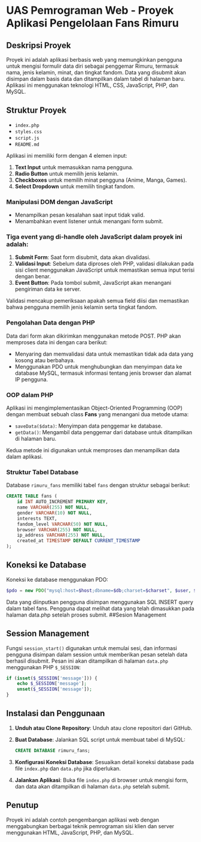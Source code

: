 # UAS Pemrograman Web - Proyek Aplikasi Pengelolaan Fans Rimuru

## Deskripsi Proyek
Proyek ini adalah aplikasi berbasis web yang memungkinkan pengguna untuk mengisi formulir data diri sebagai penggemar Rimuru, termasuk nama, jenis kelamin, minat, dan tingkat fandom. Data yang disubmit akan disimpan dalam basis data dan ditampilkan dalam tabel di halaman baru. Aplikasi ini menggunakan teknologi HTML, CSS, JavaScript, PHP, dan MySQL.

## Struktur Proyek
- `index.php`
- `styles.css`
- `script.js`
- `README.md`

Aplikasi ini memiliki form dengan 4 elemen input:
1. **Text Input** untuk memasukkan nama pengguna.
2. **Radio Button** untuk memilih jenis kelamin.
3. **Checkboxes** untuk memilih minat pengguna (Anime, Manga, Games).
4. **Select Dropdown** untuk memilih tingkat fandom.

### Manipulasi DOM dengan JavaScript
- Menampilkan pesan kesalahan saat input tidak valid.
- Menambahkan event listener untuk menangani form submit.

### Tiga event yang di-handle oleh JavaScript dalam proyek ini adalah:
1. **Submit Form**: Saat form disubmit, data akan divalidasi.
2. **Validasi Input**: Sebelum data diproses oleh PHP, validasi dilakukan pada sisi client menggunakan JavaScript untuk memastikan semua input terisi dengan benar.
3. **Event Button**: Pada tombol submit, JavaScript akan menangani pengiriman data ke server.

Validasi mencakup pemeriksaan apakah semua field diisi dan memastikan bahwa pengguna memilih jenis kelamin serta tingkat fandom.

### Pengolahan Data dengan PHP
Data dari form akan dikirimkan menggunakan metode POST. PHP akan memproses data ini dengan cara berikut:
- Menyaring dan memvalidasi data untuk memastikan tidak ada data yang kosong atau berbahaya.
- Menggunakan PDO untuk menghubungkan dan menyimpan data ke database MySQL, termasuk informasi tentang jenis browser dan alamat IP pengguna.

### OOP dalam PHP
Aplikasi ini mengimplementasikan Object-Oriented Programming (OOP) dengan membuat sebuah class **Fans** yang menangani dua metode utama:
- `saveData($data)`: Menyimpan data penggemar ke database.
- `getData()`: Mengambil data penggemar dari database untuk ditampilkan di halaman baru.

Kedua metode ini digunakan untuk memproses dan menampilkan data dalam aplikasi.

### Struktur Tabel Database
Database `rimuru_fans` memiliki tabel `fans` dengan struktur sebagai berikut:

```sql
CREATE TABLE fans (
    id INT AUTO_INCREMENT PRIMARY KEY,
    name VARCHAR(255) NOT NULL,
    gender VARCHAR(10) NOT NULL,
    interests TEXT,
    fandom_level VARCHAR(50) NOT NULL,
    browser VARCHAR(255) NOT NULL,
    ip_address VARCHAR(255) NOT NULL,
    created_at TIMESTAMP DEFAULT CURRENT_TIMESTAMP
);
```
## Koneksi ke Database
Koneksi ke database menggunakan PDO:

```php
$pdo = new PDO("mysql:host=$host;dbname=$db;charset=$charset", $user, $pass, $options);
```
Data yang diinputkan pengguna disimpan menggunakan SQL INSERT query dalam tabel fans. Pengguna dapat melihat data yang telah dimasukkan pada halaman data.php setelah proses submit.
##Sesion Management
## Session Management
Fungsi `session_start()` digunakan untuk memulai sesi, dan informasi pengguna disimpan dalam session untuk memberikan pesan setelah data berhasil disubmit. Pesan ini akan ditampilkan di halaman `data.php` menggunakan PHP `$_SESSION`:

```php
if (isset($_SESSION['message'])) {
    echo $_SESSION['message'];
    unset($_SESSION['message']);
}
```
## Instalasi dan Penggunaan

1. **Unduh atau Clone Repository**: Unduh atau clone repositori dari GitHub.
2. **Buat Database**: Jalankan SQL script untuk membuat tabel di MySQL:

    ```sql
    CREATE DATABASE rimuru_fans;
    ```

3. **Konfigurasi Koneksi Database**: Sesuaikan detail koneksi database pada file `index.php` dan `data.php` jika diperlukan.
4. **Jalankan Aplikasi**: Buka file `index.php` di browser untuk mengisi form, dan data akan ditampilkan di halaman `data.php` setelah submit.

## Penutup

Proyek ini adalah contoh pengembangan aplikasi web dengan menggabungkan berbagai teknik pemrograman sisi klien dan server menggunakan HTML, JavaScript, PHP, dan MySQL.


